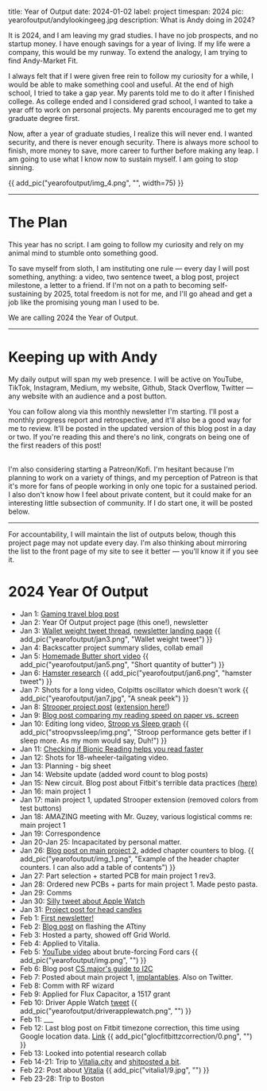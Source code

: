 title: Year of Output
date: 2024-01-02
label: project
timespan: 2024
pic: yearofoutput/andylookingeeg.jpg
description: What is Andy doing in 2024?

It is 2024, and I am leaving my grad studies. I have no job prospects, and no startup money. I have enough savings for a year of living. If my life were a company, this would be my runway. To extend the analogy, I am trying to find Andy-Market Fit.

I always felt that if I were given free rein to follow my curiosity for a while, I would be able to make something cool and useful. At the end of high school, I tried to take a gap year. My parents told me to do it after I finished college. As college ended and I considered grad school, I wanted to take a year off to work on personal projects. My parents encouraged me to get my graduate degree first.

Now, after a year of graduate studies, I realize this will never end. I wanted security, and there is never enough security. There is always more school to finish, more money to save, more career to further before making any leap. I am going to use what I know now to sustain myself. I am going to stop sinning.

{{ add_pic("yearofoutput/img_4.png", "", width=75) }}

<hr>

# The Plan
This year has no script. I am going to follow my curiosity and rely on my animal mind to stumble onto something good. 

To save myself from sloth, I am instituting one rule — every day I will post something, anything: a video, two sentence tweet, a blog post, project milestone, a letter to a friend. If I'm not on a path to becoming self-sustaining by 2025, total freedom is not for me, and I'll go ahead and get a job like the promising young man I used to be. 

We are calling 2024 the Year of Output.

<hr>

# Keeping up with Andy

My daily output will span my web presence. I will be active on YouTube, TikTok, Instagram, Medium, my website, Github, Stack Overflow, Twitter — any website with an audience and a post button. 

You can follow along via this monthly newsletter I'm starting. I'll post a monthly progress report and retrospective, and it'll also be a good way for me to review. It'll be posted in the updated version of this blog post in a day or two. If you're reading this and there's no link, congrats on being one of the first readers of this post!

<div style="display: flex; justify-content: center; width:100%; flex-direction: row;">
<script async data-uid="bc53dedea2" src="https://andy-kong.ck.page/bc53dedea2/index.js"></script>
</div>

<br>
I'm also considering starting a Patreon/Kofi. I'm hesitant because I'm planning to work on a variety of things, and my perception of Patreon is that it's more for fans of people working in only one topic for a sustained period. I also don't know how I feel about private content, but it could make for an interesting little subsection of community. If I do start one, it will be posted below. 

<hr>

For accountability, I will maintain the list of outputs below, though this project page may not update every day. I'm also thinking about mirroring the list to the front page of my site to see it better — you'll know it if you see it.

# 2024 Year Of Output
- Jan 1: [Gaming travel blog post](../../blog/packingtips/)
- Jan 2: Year Of Output project page (this one!), newsletter
- Jan 3: [Wallet weight tweet thread](https://twitter.com/oldestasian/status/1742769447587246088), [newsletter landing page](https://andy-kong.ck.page/d0e99a7179)
{{ add_pic("yearofoutput/jan3.png", "Wallet weight tweet") }}
- Jan 4: Backscatter project summary slides, collab email
- Jan 5: [Homemade Butter short video](https://www.youtube.com/watch?v=NpI9p_4Awvg)
{{ add_pic("yearofoutput/jan5.png", "Short quantity of butter") }}
- Jan 6: [Hamster research](https://twitter.com/oldestasian/status/1744230730513694916)
{{ add_pic("yearofoutput/jan6.png", "hamster tweet") }}
- Jan 7: Shots for a long video, Colpitts oscillator which doesn't work
{{ add_pic("yearofoutput/jan7.jpg", "A sneak peek") }}
- Jan 8: [Strooper project post](../strooper) ([extension here!](https://chromewebstore.google.com/detail/strooper/bmpmimimabakkagnniammiljclhjcmgi))
- Jan 9: [Blog post comparing my reading speed on paper vs. screen](../../blog/printvsdigital/)
- Jan 10: Editing long video, [Stroop vs Sleep graph](../../blog/stroopvssleep)
{{ add_pic("stroopvssleep/img.png", "Stroop performance gets better if I sleep more. As my mom would say, Duh!") }}
- Jan 11: [Checking if Bionic Reading helps you read faster](../../blog/bionicreadingtest)
- Jan 12: Shots for 18-wheeler-tailgating video.
- Jan 13: Planning - big sheet
- Jan 14: Website update (added word count to blog posts) 
- Jan 15: New circuit. Blog post about Fitbit's terrible data practices [(here)](../fitbittsproblem)
- Jan 16: main project 1
- Jan 17: main project 1, updated Strooper extension (removed colors from test buttons)
- Jan 18: AMAZING meeting with Mr. Guzey, various logistical comms re: main project 1
- Jan 19: Correspondence
- Jan 20-Jan 25: Incapacitated by personal matter.
- Jan 26: [Blog post on main project 2](../../blog/allmydata), added chapter counters to blog.
{{ add_pic("yearofoutput/img_1.png", "Example of the header chapter counters. I can also add a table of contents") }}
- Jan 27: Part selection + started PCB for main project 1 rev3.
- Jan 28: Ordered new PCBs + parts for main project 1. Made pesto pasta.
- Jan 29: Comms
- Jan 30: [Silly tweet about Apple Watch](https://twitter.com/oldestasian/status/1752594889466888589)
- Jan 31: [Project post for head candles](../../projects/headcandles)
- Feb 1: [First newsletter!](https://ckarchive.com/b/5quvh7hvxvqk0hp5xxd52arqrl344)
- Feb 2: [Blog post](../../blog/ard2attiny) on flashing the ATtiny
- Feb 3: Hosted a party, showed off Grid World.
- Feb 4: Applied to Vitalia. 
- Feb 5: [YouTube video](https://www.youtube.com/watch?v=LdaKsLM5S64&t=1s) about brute-forcing Ford cars 
{{ add_pic("yearofoutput/img.png", "") }}
- Feb 6: Blog post [CS major's guide to I2C](../../blog/attinyrtc)
- Feb 7: Posted about main project 1, [implantables](../../projects/implantables). Also on Twitter.
- Feb 8: Comm with RF wizard
- Feb 9: Applied for Flux Capacitor, a 1517 grant
- Feb 10: Driver Apple Watch [tweet](https://twitter.com/oldestasian/status/1756578851893760155)
{{ add_pic("yearofoutput/driverapplewatch.png", "") }}
- Feb 11: ___
- Feb 12: Last blog post on Fitbit timezone correction, this time using Google location data. [Link](../../blog/glocfitbittzcorrection)
{{ add_pic("glocfitbittzcorrection/0.png", "") }}
- Feb 13: Looked into potential research collab
- Feb 14-21: Trip to [Vitalia.city](vitalia.city) and [shitposted a bit](https://twitter.com/oldestasian/status/1760185015218872437).
- Feb 22: Post about [Vitalia](../../blog/vitalia1)
{{ add_pic("vitalia1/9.jpg", "") }}
- Feb 23-28: Trip to Boston